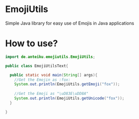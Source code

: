 # EmojiUtils

Simple Java library for easy use of Emojis in Java applications

# How to use?

```java
import de.anteiku.emojiutils.EmojiUtils;

public class EmojiUtilsText{

  public static void main(String[] args){
    //Get the Emojin as :fox:
    System.out.println(EmojiUtils.getEmoji("fox"));
  
    //Get the Emoji as "\uD83E\uDD8A"
    System.out.println(EmojiUtils.getUnicode("fox"));
  }

}
```
